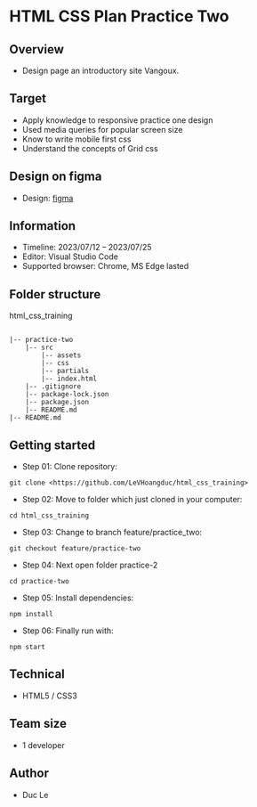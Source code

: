 # HTML CSS Plan Practice Two

## Overview

- Design page an introductory site Vangoux.

## Target

- Apply knowledge to responsive practice one design
- Used media queries for popular screen size
- Know to write mobile first css
- Understand the concepts of Grid css

## Design on figma

- Design: [figma](https://www.figma.com/file/Hpr0uuvLwKKLp0q5svPBH2/practice-html-css?node-id=0%3A1&mode=dev)

## Information

- Timeline: 2023/07/12 – 2023/07/25
- Editor: Visual Studio Code
- Supported browser: Chrome,  MS Edge lasted

## Folder structure

html_css_training

```

|-- practice-two
    |-- src
        |-- assets
        |-- css
        |-- partials
        |-- index.html
    |-- .gitignore
    |-- package-lock.json
    |-- package.json
    |-- README.md
|-- README.md

```

## Getting started

- Step 01: Clone repository:

```
git clone <https://github.com/LeVHoangduc/html_css_training>
```

- Step 02: Move to folder which just cloned in your computer:

```
cd html_css_training
```

- Step 03: Change to branch feature/practice_two:

```
git checkout feature/practice-two
```

- Step 04: Next open folder practice-2

```
cd practice-two
```

- Step 05: Install dependencies:

```
npm install
```

- Step 06: Finally run with:

```
npm start
```

## Technical

- HTML5 / CSS3

## Team size

- 1 developer

## Author

- Duc Le
